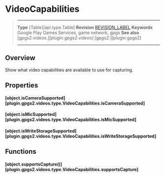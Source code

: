 # VideoCapabilities

> --------------------- ------------------------------------------------------------------------------------------
> __Type__              [Table][api.type.Table]
> __Revision__          [REVISION_LABEL](REVISION_URL)
> __Keywords__          Google Play Games Services, game network, gpgs
> __See also__          [gpgs2.videos.*][plugin.gpgs2.videos]
>                       [gpgs2.*][plugin.gpgs2]
> --------------------- ------------------------------------------------------------------------------------------

## Overview

Show what video capabilities are available to use for capturing.

## Properties

#### [object.isCameraSupported][plugin.gpgs2.videos.type.VideoCapabilities.isCameraSupported]

#### [object.isMicSupported][plugin.gpgs2.videos.type.VideoCapabilities.isMicSupported]

#### [object.isWriteStorageSupported][plugin.gpgs2.videos.type.VideoCapabilities.isWriteStorageSupported]

## Functions

#### [object.supportsCapture()][plugin.gpgs2.videos.type.VideoCapabilities.supportsCapture]